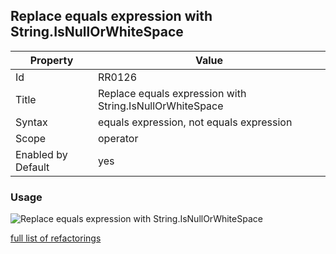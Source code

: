 ## Replace equals expression with String.IsNullOrWhiteSpace

Property | Value
--- | --- 
Id | RR0126
Title | Replace equals expression with String\.IsNullOrWhiteSpace
Syntax | equals expression, not equals expression
Scope | operator
Enabled by Default | yes

### Usage

![Replace equals expression with String\.IsNullOrWhiteSpace](../../images/refactorings/ReplaceEqualsExpressionWithStringIsNullOrWhiteSpace.png)

[full list of refactorings](Refactorings.md)
